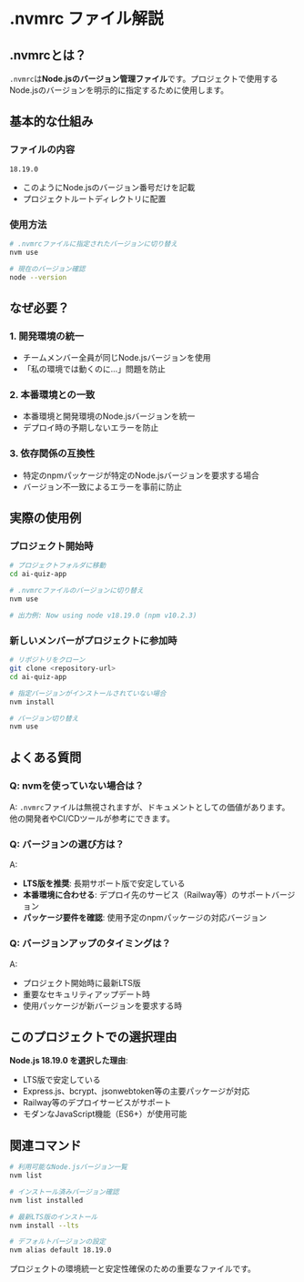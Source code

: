 # .nvmrc ファイル解説

## .nvmrcとは？

`.nvmrc`は**Node.jsのバージョン管理ファイル**です。プロジェクトで使用するNode.jsのバージョンを明示的に指定するために使用します。

## 基本的な仕組み

### ファイルの内容
```
18.19.0
```
- このようにNode.jsのバージョン番号だけを記載
- プロジェクトルートディレクトリに配置

### 使用方法
```bash
# .nvmrcファイルに指定されたバージョンに切り替え
nvm use

# 現在のバージョン確認
node --version
```

## なぜ必要？

### 1. 開発環境の統一
- チームメンバー全員が同じNode.jsバージョンを使用
- 「私の環境では動くのに...」問題を防止

### 2. 本番環境との一致
- 本番環境と開発環境のNode.jsバージョンを統一
- デプロイ時の予期しないエラーを防止

### 3. 依存関係の互換性
- 特定のnpmパッケージが特定のNode.jsバージョンを要求する場合
- バージョン不一致によるエラーを事前に防止

## 実際の使用例

### プロジェクト開始時
```bash
# プロジェクトフォルダに移動
cd ai-quiz-app

# .nvmrcファイルのバージョンに切り替え
nvm use

# 出力例: Now using node v18.19.0 (npm v10.2.3)
```

### 新しいメンバーがプロジェクトに参加時
```bash
# リポジトリをクローン
git clone <repository-url>
cd ai-quiz-app

# 指定バージョンがインストールされていない場合
nvm install

# バージョン切り替え
nvm use
```

## よくある質問

### Q: nvmを使っていない場合は？
A: `.nvmrc`ファイルは無視されますが、ドキュメントとしての価値があります。他の開発者やCI/CDツールが参考にできます。

### Q: バージョンの選び方は？
A: 
- **LTS版を推奨**: 長期サポート版で安定している
- **本番環境に合わせる**: デプロイ先のサービス（Railway等）のサポートバージョン
- **パッケージ要件を確認**: 使用予定のnpmパッケージの対応バージョン

### Q: バージョンアップのタイミングは？
A: 
- プロジェクト開始時に最新LTS版
- 重要なセキュリティアップデート時
- 使用パッケージが新バージョンを要求する時

## このプロジェクトでの選択理由

**Node.js 18.19.0 を選択した理由**:
- LTS版で安定している
- Express.js、bcrypt、jsonwebtoken等の主要パッケージが対応
- Railway等のデプロイサービスがサポート
- モダンなJavaScript機能（ES6+）が使用可能

## 関連コマンド

```bash
# 利用可能なNode.jsバージョン一覧
nvm list

# インストール済みバージョン確認
nvm list installed

# 最新LTS版のインストール
nvm install --lts

# デフォルトバージョンの設定
nvm alias default 18.19.0
```

プロジェクトの環境統一と安定性確保のための重要なファイルです。